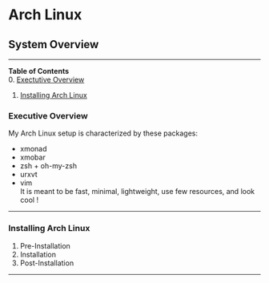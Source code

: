 # Arch Linux
## System Overview

---
**Table of Contents**  
  0. [Exectutive Overview](#0)  
  1. [Installing Arch Linux](#1)  

### <a name="0"></a>Executive Overview

My Arch Linux setup is characterized by these packages:
* xmonad
* xmobar
* zsh + oh-my-zsh
* urxvt
* vim     
It is meant to be fast, minimal, lightweight, use few resources, and look cool ! 

---
### <a name="1"></a>Installing Arch Linux

  1. Pre-Installation
  2. Installation
  3. Post-Installation

---
